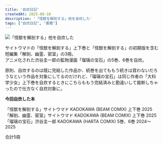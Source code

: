 ```yaml
---
title: '自炊日記'
createdAt: 2025-08-10
description: '「怪獣を解剖する」他を自炊した'
tags: ["自炊日記", "書籍"]
---
```


![「怪獣を解剖する」他を自炊した](https://i.gyazo.com/8e1d38fa77cb8ea8e1f148d88e5a3ca6.png)

サイトウマドの「怪獣を解剖する」上下巻と「怪獣を解剖する」の初期版を含む短編集「解剖、幽霊、密室」の3冊。  
アニメ化された渋谷圭一郎の鉱物漫画「瑠璃の宝石」の5巻、6巻を自炊。

原則、自炊するのは既に完結した作品か、続巻を出てももう続きは買わないだろうなという作品を対象にしてるのだけれど、「瑠璃の宝石」は同じ作者の「大科学少女」上下巻を自炊するときにこちらももう完結済みと勘違いして裁断しちゃったので仕方なく自炊対象に。

**今回自炊した本**

「怪獣を解剖する」サイトウマド KADOKAWA (BEAM COMIX) 上下巻 2025  
「解剖、幽霊、密室」サイトウマド KADOKAWA (BEAM COMIX) 上下巻 2025   
「瑠璃の宝石」渋谷圭一郎 KADOKAWA (HARTA COMIX) 5巻、6巻 2024〜2025

合計5冊
